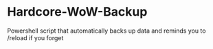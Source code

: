 # Hardcore-WoW-Backup
Powershell script that automatically backs up data and reminds you to /reload if you forget
